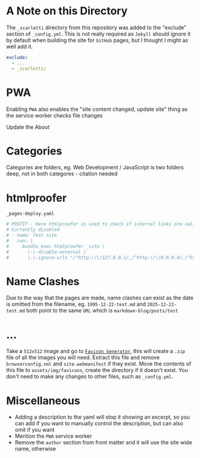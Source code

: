 
# A Note on this Directory
The `_scarletti` directory from this repository was added to the "exclude" section of `_config.yml`. This is not really required as `Jekyll` should ignore it by default when building the site for `GitHub` pages, but I thought I might as well add it.

```yaml
exclude:
  - ...
  - _scarletti/
```

# PWA
Enabling `PWA` also enables the "site content changed, update site" thing as the service worker checks file changes

Update the About

# Categories
Categories are folders, eg. Web Development / JavaScript is two folders deep, not in both categores - citation needed


# htmlproofer
`_pages-deploy.yaml`
```yaml
# POSTIT - Here htmlproofer is used to check if internal links are valid
# Currently disabled
# - name: Test site
#   run: |
#     bundle exec htmlproofer _site \
#       \-\-disable-external \
#       \-\-ignore-urls "/^http:\/\/127.0.0.1/,/^http:\/\/0.0.0.0/,/^http:\/\/localhost/"
```

# Name Clashes
Due to the way that the pages are made, name clashes can exist as the date is omitted from the filename, eg. `1995-12-22-test.md` and `2025-12-22-test.md` both point to the same `URL` which is `markdown-blog/posts/test`

# ...
Take a `512x512` image and go to [`Favicon Generator`](https://realfavicongenerator.net/), this will create a `.zip` file of all the images you will need. Extract this file and remove `browserconfig.xml` and `site.webmanifest` if they exist. Move the contents of this file to `assets/img/favicons`, create the directory if it doesn't exist. You don't need to make any changes to other files, such as `_config.yml`.

# Miscellaneous
- Adding a description to the yaml will stop it showing an excerpt, so you can add if you want to manually control the description, but can also omit if you want
- Mention the `PWA` service worker
- Remove the `author` section from front matter and it will use the site wide name, otherwise